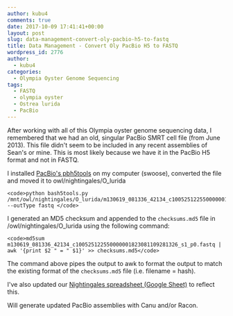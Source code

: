 ```yaml
---
author: kubu4
comments: true
date: 2017-10-09 17:41:41+00:00
layout: post
slug: data-management-convert-oly-pacbio-h5-to-fastq
title: Data Management - Convert Oly PacBio H5 to FASTQ
wordpress_id: 2776
author:
  - kubu4
categories:
  - Olympia Oyster Genome Sequencing
tags:
  - FASTQ
  - olympia oyster
  - Ostrea lurida
  - PacBio
---
```


After working with all of this Olympia oyster genome sequencing data, I remembered that we had an old, singular PacBio SMRT cell file (from June 2013). This file didn't seem to be included in any recent assemblies of Sean's or mine. This is most likely because we have it in the PacBio H5 format and not in FASTQ.

I installed [PacBio's pbh5tools](httpss://github.com/PacificBiosciences/pbh5tools) on my computer (swoose), converted the file and moved it to owl/nightingales/O_lurida


    
    <code>python bash5tools.py /mnt/owl/nightingales/O_lurida/m130619_081336_42134_c100525122550000001823081109281326_s1_p0.bas.h5 --outType fastq </code>



I generated an MD5 checksum and appended to the `checksums.md5` file in /owl/nightingales/O_lurida using the following command:


    
    <code>md5sum m130619_081336_42134_c100525122550000001823081109281326_s1_p0.fastq | awk '{print $2 " = " $1}' >> checksums.md5</code>



The command above pipes the output to awk to format the output to match the existing format of the `checksums.md5` file (i.e. filename = hash).

I've also updated our [Nightingales spreadsheet (Google Sheet)](httpss://docs.google.com/spreadsheets/d/1_XqIOPVHSBVGscnjzDSWUeRL7HUHXfaHxVzec-I-8Xk/edit?usp=sharing) to reflect this.

Will generate updated PacBio assemblies with Canu and/or Racon.
